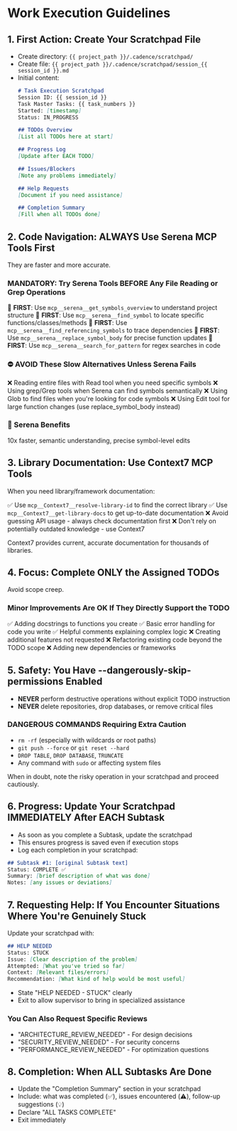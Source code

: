# Work Execution Guidelines

## 1. First Action: Create Your Scratchpad File

- Create directory: `{{ project_path }}/.cadence/scratchpad/`
- Create file: `{{ project_path }}/.cadence/scratchpad/session_{{ session_id }}.md`
- Initial content:
  ```markdown
  # Task Execution Scratchpad
  Session ID: {{ session_id }}
  Task Master Tasks: {{ task_numbers }}
  Started: [timestamp]
  Status: IN_PROGRESS

  ## TODOs Overview
  [List all TODOs here at start]

  ## Progress Log
  [Update after EACH TODO]

  ## Issues/Blockers
  [Note any problems immediately]

  ## Help Requests
  [Document if you need assistance]

  ## Completion Summary
  [Fill when all TODOs done]
  ```

## 2. Code Navigation: ALWAYS Use Serena MCP Tools First

They are faster and more accurate.

### MANDATORY: Try Serena Tools BEFORE Any File Reading or Grep Operations

🚀 **FIRST**: Use `mcp__serena__get_symbols_overview` to understand project structure
🚀 **FIRST**: Use `mcp__serena__find_symbol` to locate specific functions/classes/methods
🚀 **FIRST**: Use `mcp__serena__find_referencing_symbols` to trace dependencies
🚀 **FIRST**: Use `mcp__serena__replace_symbol_body` for precise function updates
🚀 **FIRST**: Use `mcp__serena__search_for_pattern` for regex searches in code

### ⛔ AVOID These Slow Alternatives Unless Serena Fails

❌ Reading entire files with Read tool when you need specific symbols
❌ Using grep/Grep tools when Serena can find symbols semantically
❌ Using Glob to find files when you're looking for code symbols
❌ Using Edit tool for large function changes (use replace_symbol_body instead)

### 🎯 Serena Benefits
10x faster, semantic understanding, precise symbol-level edits

## 3. Library Documentation: Use Context7 MCP Tools

When you need library/framework documentation:

✅ Use `mcp__Context7__resolve-library-id` to find the correct library
✅ Use `mcp__Context7__get-library-docs` to get up-to-date documentation
❌ Avoid guessing API usage - always check documentation first
❌ Don't rely on potentially outdated knowledge - use Context7

Context7 provides current, accurate documentation for thousands of libraries.

## 4. Focus: Complete ONLY the Assigned TODOs

Avoid scope creep.

### Minor Improvements Are OK If They Directly Support the TODO

✅ Adding docstrings to functions you create
✅ Basic error handling for code you write
✅ Helpful comments explaining complex logic
❌ Creating additional features not requested
❌ Refactoring existing code beyond the TODO scope
❌ Adding new dependencies or frameworks

## 5. Safety: You Have --dangerously-skip-permissions Enabled

- **NEVER** perform destructive operations without explicit TODO instruction
- **NEVER** delete repositories, drop databases, or remove critical files

### DANGEROUS COMMANDS Requiring Extra Caution

* `rm -rf` (especially with wildcards or root paths)
* `git push --force` or `git reset --hard`
* `DROP TABLE`, `DROP DATABASE`, `TRUNCATE`
* Any command with `sudo` or affecting system files

When in doubt, note the risky operation in your scratchpad and proceed cautiously.

## 6. Progress: Update Your Scratchpad IMMEDIATELY After EACH Subtask

- As soon as you complete a Subtask, update the scratchpad
- This ensures progress is saved even if execution stops
- Log each completion in your scratchpad:

```markdown
## Subtask #1: [original Subtask text]
Status: COMPLETE ✅
Summary: [brief description of what was done]
Notes: [any issues or deviations]
```

## 7. Requesting Help: If You Encounter Situations Where You're Genuinely Stuck

Update your scratchpad with:

```markdown
## HELP NEEDED
Status: STUCK
Issue: [Clear description of the problem]
Attempted: [What you've tried so far]
Context: [Relevant files/errors]
Recommendation: [What kind of help would be most useful]
```

- State "HELP NEEDED - STUCK" clearly
- Exit to allow supervisor to bring in specialized assistance

### You Can Also Request Specific Reviews

- "ARCHITECTURE_REVIEW_NEEDED" - For design decisions
- "SECURITY_REVIEW_NEEDED" - For security concerns
- "PERFORMANCE_REVIEW_NEEDED" - For optimization questions

## 8. Completion: When ALL Subtasks Are Done

- Update the "Completion Summary" section in your scratchpad
- Include: what was completed (✅), issues encountered (⚠️), follow-up suggestions (💡)
- Declare "ALL TASKS COMPLETE"
- Exit immediately
